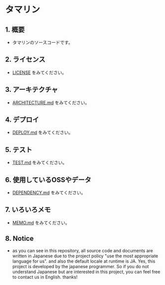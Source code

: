 # タマリン

## 1. 概要

- タマリンのソースコードです。

## 2. ライセンス

- [LICENSE](./LICENSE) をみてください。

## 3. アーキテクチャ

- [ARCHITECTURE.md](./doc/ARCHITECTURE.md) をみてください。

## 4. デプロイ

- [DEPLOY.md](./doc/DEPLOY.md) をみてください。

## 5. テスト

- [TEST.md](./doc/TEST.md) をみてください。

## 6. 使用しているOSSやデータ

- [DEPENDENCY.md](./doc/DEPENDENCY.md) をみてください。

## 7. いろいろメモ

- [MEMO.md](./doc/MEMO.md) をみてください。

## 8. Notice

- as you can see in this repository, all source code and documents are written in Japanese due to the project policy "use the most appropriate language for us". and also the default locale at runtime is JA. Yes, this project is developed by the japanese programmer. So if you do not understand Japanese but are interested in this project, you can feel free to contact us in English. thanks!
